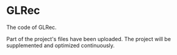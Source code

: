 # GLRec
The code of GLRec.

Part of the project's files have been uploaded. The project will be supplemented and optimized continuously.
